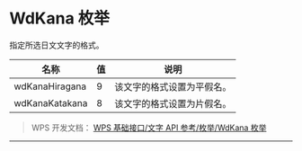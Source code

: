 # WdKana 枚举

指定所选日文文字的格式。

| 名称           | 值  | 说明                       |
|----------------|-----|----------------------------|
| wdKanaHiragana | 9   | 该文字的格式设置为平假名。 |
| wdKanaKatakana | 8   | 该文字的格式设置为片假名。 |

> WPS 开发文档： [WPS 基础接口/文字 API 参考/枚举/WdKana 枚举](https://qn.cache.wpscdn.cn/encs/doc/office_v19/topics/WPS%20%E5%9F%BA%E7%A1%80%E6%8E%A5%E5%8F%A3/%E6%96%87%E5%AD%97%20API%20%E5%8F%82%E8%80%83/%E6%9E%9A%E4%B8%BE/WdKana%20%E6%9E%9A%E4%B8%BE.html)

------------------------------------------------------------------------

